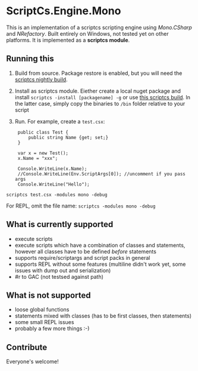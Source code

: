 ScriptCs.Engine.Mono
====================

This is an implementation of a scriptcs scripting engine using *Mono.CSharp* and *NRefactory*. Built entirely on Windows, not tested yet on other platforms. It is implemented as a **scriptcs module**.

## Running this

1. Build from source. Package restore is enabled, but you will need the [scriptcs nightly build](https://www.myget.org/gallery/scriptcsnightly).
2. Install as scriptcs module. Eiether create a local nuget package and install `scriptcs -install [packagename] -g` or use [this scriptcs build](https://github.com/filipw/scriptcs/tree/friendly-module-loader). In the latter case, simply copy the binaries to `/bin` folder relative to your script
3. Run. For example, create a `test.csx`:
      
        public class Test {
            public string Name {get; set;}
        }
    
        var x = new Test();
        x.Name = "xxx";
    
        Console.WriteLine(x.Name);
        //Console.WriteLine(Env.ScriptArgs[0]); //uncomment if you pass args
        Console.WriteLine("Hello");

`scriptcs test.csx -modules mono -debug`

For REPL, omit the file name:
`scriptcs -modules mono -debug`


## What is currently supported

 - execute scripts
 - execute scripts which have a combination of classes and statements, however all classes have to be defined *before* statements
 - supports require/scriptargs and script packs in general
 - supports REPL without some features (multiline didn't work yet, some issues with dump out and serialization)
 - #r to GAC (not testsed against path)

## What is not supported

 - loose global functions
 - statements mixed with classes (has to be first classes, then statements)
 - some small REPL issues
 - probably a few more things :-)

## Contribute

Everyone's welcome!
